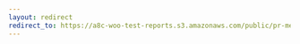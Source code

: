 ```yaml
---
layout: redirect
redirect_to: https://a8c-woo-test-reports.s3.amazonaws.com/public/pr-merge/38928/e2e/index.html
---
```

